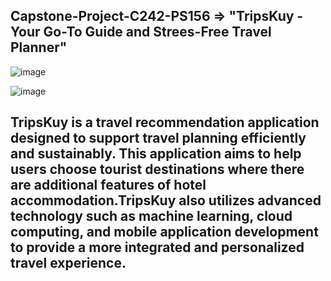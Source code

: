 ## **Capstone-Project-C242-PS156** => "TripsKuy - Your Go-To Guide and Strees-Free Travel Planner"


![image](https://github.com/user-attachments/assets/52471471-a024-4ff2-8d61-47474c99e3de)

![image](https://github.com/user-attachments/assets/13c56840-8bfa-4a30-96d9-5c7fcf3cc2ce)


## TripsKuy is a travel recommendation application designed to support travel planning efficiently and sustainably. This application aims to help users choose tourist destinations where there are additional features of hotel accommodation.TripsKuy also utilizes advanced technology such as machine learning, cloud computing, and mobile application development to provide a more integrated and personalized travel experience.
